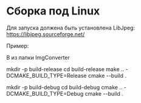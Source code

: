 # Сборка под Linux
Для запуска должена быть установлена LibJpeg: https://libjpeg.sourceforge.net/

Пример:

В из папки ImgConverter

mkdir -p build-release 
cd build-release
make .. -DCMAKE_BUILD_TYPE=Release
cmake --build .

mkdir -p build-debug
cd build-debug
cmake .. -DCMAKE_BUILD_TYPE=Debug
cmake --build .


